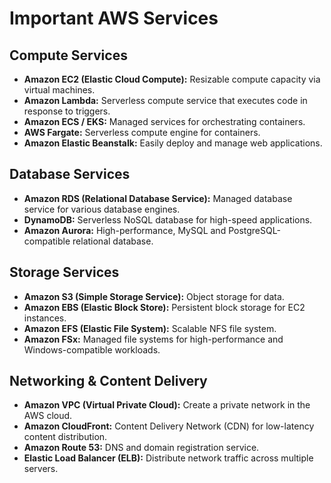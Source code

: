 # Important AWS Services

## Compute Services

*   **Amazon EC2 (Elastic Cloud Compute):** Resizable compute capacity via virtual machines.
*   **Amazon Lambda:** Serverless compute service that executes code in response to triggers.
*   **Amazon ECS / EKS:** Managed services for orchestrating containers.
*   **AWS Fargate:** Serverless compute engine for containers.
*   **Amazon Elastic Beanstalk:** Easily deploy and manage web applications.

## Database Services

*   **Amazon RDS (Relational Database Service):** Managed database service for various database engines.
*   **DynamoDB:** Serverless NoSQL database for high-speed applications.
*   **Amazon Aurora:** High-performance, MySQL and PostgreSQL-compatible relational database.

## Storage Services

*   **Amazon S3 (Simple Storage Service):** Object storage for data.
*   **Amazon EBS (Elastic Block Store):** Persistent block storage for EC2 instances.
*   **Amazon EFS (Elastic File System):** Scalable NFS file system.
*   **Amazon FSx:** Managed file systems for high-performance and Windows-compatible workloads.

## Networking & Content Delivery

*   **Amazon VPC (Virtual Private Cloud):** Create a private network in the AWS cloud.
*   **Amazon CloudFront:** Content Delivery Network (CDN) for low-latency content distribution.
*   **Amazon Route 53:** DNS and domain registration service.
*   **Elastic Load Balancer (ELB):** Distribute network traffic across multiple servers.

